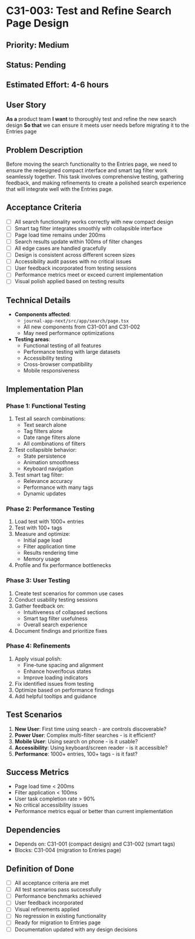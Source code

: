 # C31-003: Test and Refine Search Page Design

## Priority: Medium
## Status: Pending
## Estimated Effort: 4-6 hours

## User Story
**As a** product team
**I want** to thoroughly test and refine the new search design
**So that** we can ensure it meets user needs before migrating it to the Entries page

## Problem Description
Before moving the search functionality to the Entries page, we need to ensure the redesigned compact interface and smart tag filter work seamlessly together. This task involves comprehensive testing, gathering feedback, and making refinements to create a polished search experience that will integrate well with the Entries page.

## Acceptance Criteria
- [ ] All search functionality works correctly with new compact design
- [ ] Smart tag filter integrates smoothly with collapsible interface
- [ ] Page load time remains under 200ms
- [ ] Search results update within 100ms of filter changes
- [ ] All edge cases are handled gracefully
- [ ] Design is consistent across different screen sizes
- [ ] Accessibility audit passes with no critical issues
- [ ] User feedback incorporated from testing sessions
- [ ] Performance metrics meet or exceed current implementation
- [ ] Visual polish applied based on testing results

## Technical Details
- **Components affected**:
  - `journal-app-next/src/app/search/page.tsx`
  - All new components from C31-001 and C31-002
  - May need performance optimizations
- **Testing areas**:
  - Functional testing of all features
  - Performance testing with large datasets
  - Accessibility testing
  - Cross-browser compatibility
  - Mobile responsiveness

## Implementation Plan
### Phase 1: Functional Testing
1. Test all search combinations:
   - Text search alone
   - Tag filters alone
   - Date range filters alone
   - All combinations of filters
2. Test collapsible behavior:
   - State persistence
   - Animation smoothness
   - Keyboard navigation
3. Test smart tag filter:
   - Relevance accuracy
   - Performance with many tags
   - Dynamic updates

### Phase 2: Performance Testing
1. Load test with 1000+ entries
2. Test with 100+ tags
3. Measure and optimize:
   - Initial page load
   - Filter application time
   - Results rendering time
   - Memory usage
4. Profile and fix performance bottlenecks

### Phase 3: User Testing
1. Create test scenarios for common use cases
2. Conduct usability testing sessions
3. Gather feedback on:
   - Intuitiveness of collapsed sections
   - Smart tag filter usefulness
   - Overall search experience
4. Document findings and prioritize fixes

### Phase 4: Refinements
1. Apply visual polish:
   - Fine-tune spacing and alignment
   - Enhance hover/focus states
   - Improve loading indicators
2. Fix identified issues from testing
3. Optimize based on performance findings
4. Add helpful tooltips and guidance

## Test Scenarios
1. **New User**: First time using search - are controls discoverable?
2. **Power User**: Complex multi-filter searches - is it efficient?
3. **Mobile User**: Using search on phone - is it usable?
4. **Accessibility**: Using keyboard/screen reader - is it accessible?
5. **Performance**: 1000+ entries, 100+ tags - is it fast?

## Success Metrics
- Page load time < 200ms
- Filter application < 100ms
- User task completion rate > 90%
- No critical accessibility issues
- Performance metrics equal or better than current implementation

## Dependencies
- Depends on: C31-001 (compact design) and C31-002 (smart tags)
- Blocks: C31-004 (migration to Entries page)

## Definition of Done
- [ ] All acceptance criteria are met
- [ ] All test scenarios pass successfully
- [ ] Performance benchmarks achieved
- [ ] User feedback incorporated
- [ ] Visual refinements applied
- [ ] No regression in existing functionality
- [ ] Ready for migration to Entries page
- [ ] Documentation updated with any design decisions
